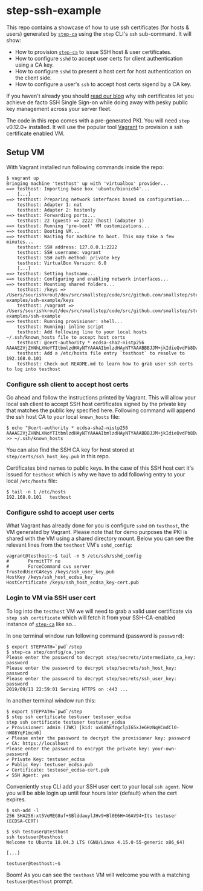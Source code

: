 # step-ssh-example
This repo contains a showcase of how to use ssh certificates (for hosts & users) generated by [`step-ca`](https://github.com/smallstep/certificates) using the `step` CLI's `ssh` sub-command. It will show:

* How to provision [`step-ca`](https://github.com/smallstep/certificates) to issue SSH host & user certificates.
* How to configure `sshd` to accept user certs for client authentication using a CA key.
* How to configure `sshd` to present a host cert for host authentication on the client side.
* How to configure a user's `ssh` to accept host certs sigend by a CA key.

If you haven't already you should [read our blog](https://smallstep.com/blog) why ssh certificates let you achieve de facto SSH Single Sign-on while doing away with pesky public key management across your server fleet.

The code in this repo comes with a pre-generated PKI. You will need `step` v0.12.0+ installed. It will use the popular tool [Vagrant](https://www.vagrantup.com/docs/installation/) to provision a ssh certificate enabled VM.

## Setup VM

With Vagrant installed run following commands inside the repo:

```
$ vagrant up
Bringing machine 'testhost' up with 'virtualbox' provider...
==> testhost: Importing base box 'ubuntu/bionic64'...
    [...]
==> testhost: Preparing network interfaces based on configuration...
    testhost: Adapter 1: nat
    testhost: Adapter 2: hostonly
==> testhost: Forwarding ports...
    testhost: 22 (guest) => 2222 (host) (adapter 1)
==> testhost: Running 'pre-boot' VM customizations...
==> testhost: Booting VM...
==> testhost: Waiting for machine to boot. This may take a few minutes...
    testhost: SSH address: 127.0.0.1:2222
    testhost: SSH username: vagrant
    testhost: SSH auth method: private key
    testhost: VirtualBox Version: 6.0
    [...]
==> testhost: Setting hostname...
==> testhost: Configuring and enabling network interfaces...
==> testhost: Mounting shared folders...
    testhost: /keys => /Users/sourishkrout/dev/src/smallstep/code/src/github.com/smallstep/step-examples/ssh-example/keys
    testhost: /vagrant => /Users/sourishkrout/dev/src/smallstep/code/src/github.com/smallstep/step-examples/ssh-example
==> testhost: Running provisioner: shell...
    testhost: Running: inline script
    testhost: Add following line to your local hosts ~/.ssh/known_hosts file to accept host certs
    testhost: @cert-authority * ecdsa-sha2-nistp256 AAAAE2VjZHNhLXNoYTItbmlzdHAyNTYAAAAIbmlzdHAyNTYAAABBBJJM+jkIdieQvdPb8DwnfnJudEc9PgVBqLDWHKgvqoIiMXhuIyGstQ9ULOBMdJkqxMjkRTFZp1iFvIk+iU6hwTA=
    testhost: Add a /etc/hosts file entry `testhost` to resolve to 192.168.0.101
    testhost: Check out README.md to learn how to grab user ssh certs to log into testhost
```

### Configure ssh client to accept host certs

Go ahead and follow the instructions printed by Vagrant. This will allow your local ssh client to accept SSH host certificates signed by the private key that matches the public key specified here. Following command will append the ssh host CA to your local `known_hosts` file:

```
$ echo "@cert-authority * ecdsa-sha2-nistp256 AAAAE2VjZHNhLXNoYTItbmlzdHAyNTYAAAAIbmlzdHAyNTYAAABBBJJM+jkIdieQvdPb8DwnfnJudEc9PgVBqLDWHKgvqoIiMXhuIyGstQ9ULOBMdJkqxMjkRTFZp1iFvIk+iU6hwTA=" >> ~/.ssh/known_hosts
```

You can also find the SSH CA key for host stored at `step/certs/ssh_host_key.pub` in this repo.

Certificates bind names to public keys. In the case of this SSH host cert it's issued for `testhost` which is why we have to add following entry to your local `/etc/hosts` file:

```
$ tail -n 1 /etc/hosts
192.168.0.101   testhost
```

### Configure sshd to accept user certs

What Vagrant has already done for you is configure `sshd` on `testhost`, the VM generated by Vagrant. Please note that for demo purposes the PKI is shared with the VM using a shared directory mount. Below you can see the relevant lines from the `testhost` VM's `sshd_config`:

```
vagrant@testhost:~$ tail -n 5 /etc/ssh/sshd_config
#       PermitTTY no
#       ForceCommand cvs server
TrustedUserCAKeys /keys/ssh_user_key.pub
HostKey /keys/ssh_host_ecdsa_key
HostCertificate /keys/ssh_host_ecdsa_key-cert.pub
```

### Login to VM via SSH user cert
To log into the `testhost` VM we will need to grab a valid user certificate via `step ssh certificate` which will fetch it from your SSH-CA-enabled instance of [`step-ca`](https://github.com/smallstep/certificates) like so...

In one terminal window run following command (password is `password`):
```
$ export STEPPATH=`pwd`/step
$ step-ca step/config/ca.json
Please enter the password to decrypt step/secrets/intermediate_ca_key: password
Please enter the password to decrypt step/secrets/ssh_host_key: password
Please enter the password to decrypt step/secrets/ssh_user_key: password
2019/09/11 22:59:01 Serving HTTPS on :443 ...
```

In another terminal window run this:
```
$ export STEPPATH=`pwd`/step
$ step ssh certificate testuser testuser_ecdsa
step ssh certificate testuser testuser_ecdsa
✔ Provisioner: admin (JWK) [kid: ux6AhkfzgclpI65xJeGHzNqHCmdCl0-nWO8YqF1mcn0]
✔ Please enter the password to decrypt the provisioner key: password
✔ CA: https://localhost
Please enter the password to encrypt the private key: your-own-password
✔ Private Key: testuser_ecdsa
✔ Public Key: testuser_ecdsa.pub
✔ Certificate: testuser_ecdsa-cert.pub
✔ SSH Agent: yes
```

Conveniently `step` CLI add your SSH user cert to your local `ssh agent`. Now you will be able login up until four hours later (default) when the cert expires.

```
$ ssh-add -l
256 SHA256:xt5VeMEG8uf+SBlddauylJHv9+Bl0E6H+46AV94+Its testuser (ECDSA-CERT)

$ ssh testuser@testhost
ssh testuser@testhost
Welcome to Ubuntu 18.04.3 LTS (GNU/Linux 4.15.0-55-generic x86_64)

[...]

testuser@testhost:~$
```

Boom! As you can see the `testhost` VM will welcome you with a matching `testuser@testhost` prompt.
